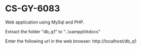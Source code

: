 # CS-GY-6083
Web application using MySql and PHP. 


Extract the folder "db_q1" to "..\xampp\htdocs\"

Enter the following url in the web browser: http://localhost/db_q1
